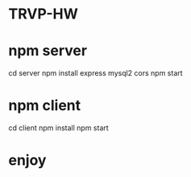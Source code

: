 # TRVP-HW

# npm server
cd server 
npm install express mysql2 cors
npm start

# npm client 
cd client 
npm install
npm start

# enjoy